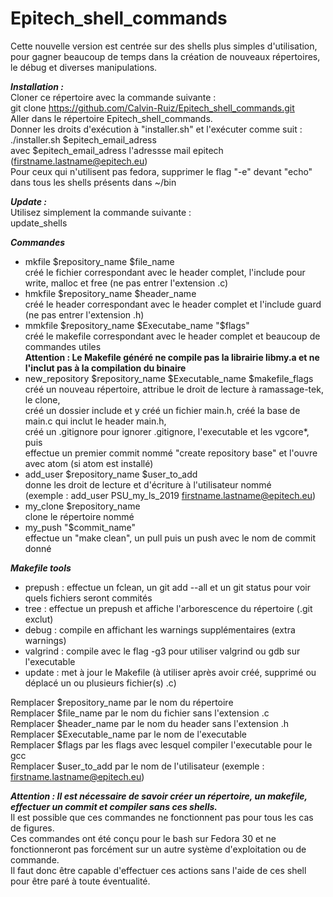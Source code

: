 # Epitech_shell_commands
Cette nouvelle version est centrée sur des shells plus simples d'utilisation, pour gagner beaucoup de temps dans la création de nouveaux répertoires, le débug et diverses manipulations.

***Installation :***  
Cloner ce répertoire avec la commande suivante :  
git clone https://github.com/Calvin-Ruiz/Epitech_shell_commands.git  
Aller dans le répertoire Epitech_shell_commands.  
Donner les droits d'exécution à "installer.sh" et l'exécuter comme suit :  
./installer.sh $epitech_email_adress  
avec $epitech_email_adress l'adressse mail epitech (firstname.lastname@epitech.eu)  
Pour ceux qui n'utilisent pas fedora, supprimer le flag "-e" devant "echo" dans tous les shells présents dans ~/bin  

***Update :***  
Utilisez simplement la commande suivante :  
update_shells  

***Commandes***  
- mkfile $repository_name $file_name  
  créé le fichier correspondant avec le header complet, l'include pour write, malloc et free (ne pas entrer l'extension .c)  
- hmkfile $repository_name $header_name  
  créé le header correspondant avec le header complet et l'include guard (ne pas entrer l'extension .h)  
- mmkfile $repository_name $Executabe_name "$flags"  
  créé le makefile correspondant avec le header complet et beaucoup de commandes utiles  
  **Attention : Le Makefile généré ne compile pas la librairie libmy.a et ne l'inclut pas à la compilation du binaire**
- new_repository $repository_name $Executable_name $makefile_flags  
  créé un nouveau répertoire, attribue le droit de lecture à ramassage-tek, le clone,  
  créé un dossier include et y créé un fichier main.h, créé la base de main.c qui inclut le header main.h,  
  créé un .gitignore pour ignorer .gitignore, l'executable et les vgcore*, puis  
  effectue un premier commit nommé "create repository base" et l'ouvre avec atom (si atom est installé)  
- add_user $repository_name $user_to_add  
  donne les droit de lecture et d'écriture à l'utilisateur nommé  
  (exemple : add_user PSU_my_ls_2019 firstname.lastname@epitech.eu)  
- my_clone $repository_name  
  clone le répertoire nommé  
- my_push "$commit_name"  
  effectue un "make clean", un pull puis un push avec le nom de commit donné

***Makefile tools***  
- prepush : effectue un fclean, un git add --all et un git status pour voir quels fichiers seront commités  
- tree : effectue un prepush et affiche l'arborescence du répertoire (.git exclut)  
- debug : compile en affichant les warnings supplémentaires (extra warnings)  
- valgrind : compile avec le flag -g3 pour utiliser valgrind ou gdb sur l'executable  
- update : met à jour le Makefile (à utiliser après avoir créé, supprimé ou déplacé un ou plusieurs fichier(s) .c)  

Remplacer $repository_name par le nom du répertoire  
Remplacer $file_name par le nom du fichier sans l'extension .c  
Remplacer $header_name par le nom du header sans l'extension .h  
Remplacer $Executable_name par le nom de l'executable  
Remplacer $flags par les flags avec lesquel compiler l'executable pour le gcc  
Remplacer $user_to_add par le nom de l'utilisateur (exemple : firstname.lastname@epitech.eu)  

***Attention : Il est nécessaire de savoir créer un répertoire, un makefile, effectuer un commit et compiler sans ces shells.***  
Il est possible que ces commandes ne fonctionnent pas pour tous les cas de figures.  
Ces commandes ont été conçu pour le bash sur Fedora 30 et ne fonctionneront pas forcément sur un autre système d'exploitation ou de commande.  
Il faut donc être capable d'effectuer ces actions sans l'aide de ces shell pour être paré à toute éventualité.
